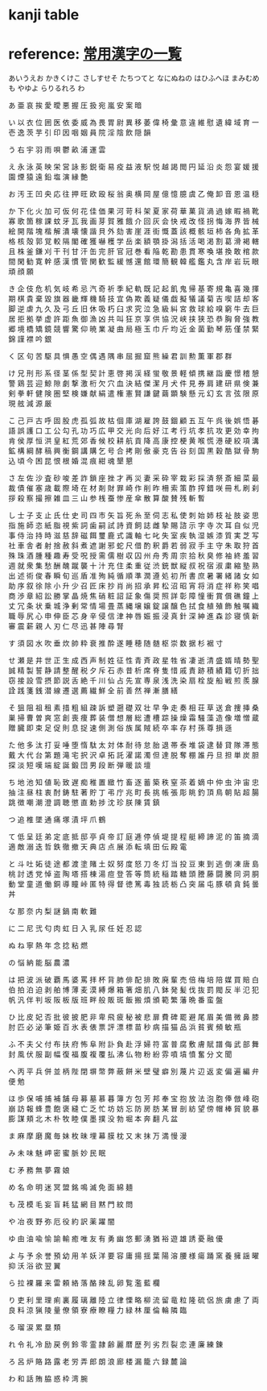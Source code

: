 # kanji table

# reference: [常用漢字の一覧](https://ja.wiktionary.org/wiki/%E4%BB%98%E9%8C%B2:%E5%B8%B8%E7%94%A8%E6%BC%A2%E5%AD%97%E3%81%AE%E4%B8%80%E8%A6%A7)

あいうえお
かきくけこ
さしすせそ
たちつてと
なにぬねの
はひふへほ
まみむめも
やゆよ
らりるれろ
わ

あ
亜 哀 挨 愛 曖 悪 握 圧 扱 宛 嵐 安 案 暗

い
以 衣 位 囲 医 依 委 威 為 畏 胃 尉 異 移 萎 偉 椅 彙 意 違 維 慰 遺 緯 域 育 一 壱 逸 茨 芋 引 印 因 咽 姻 員 院 淫 陰 飲 隠 韻

う
右 宇 羽 雨 唄 鬱 畝 浦 運 雲

え
永 泳 英 映 栄 営 詠 影 鋭 衛 易 疫 益 液 駅 悦 越 謁 閲 円 延 沿 炎 怨 宴 媛 援 園 煙 猿 遠 鉛 塩 演 縁 艶

お
汚 王 凹 央 応 往 押 旺 欧 殴 桜 翁 奥 横 岡 屋 億 憶 臆 虞 乙 俺 卸 音 恩 温 穏

か
下 化 火 加 可 仮 何 花 佳 価 果 河 苛 科 架 夏 家 荷 華 菓 貨 渦 過 嫁 暇 禍 靴 寡 歌 箇 稼 課 蚊 牙 瓦 我 画 芽 賀 雅 餓 介 回 灰 会 快 戒 改 怪 拐 悔 海 界 皆 械 絵 開 階 塊 楷 解 潰 壊 懐 諧 貝 外 劾 害 崖 涯 街 慨 蓋 該 概 骸 垣 柿 各 角 拡 革 格 核 殻 郭 覚 較 隔 閣 確 獲 嚇 穫 学 岳 楽 額 顎 掛 潟 括 活 喝 渇 割 葛 滑 褐 轄 且 株 釜 鎌 刈 干 刊 甘 汗 缶 完 肝 官 冠 巻 看 陥 乾 勘 患 貫 寒 喚 堪 換 敢 棺 款 間 閑 勧 寛 幹 感 漢 慣 管 関 歓 監 緩 憾 還 館 環 簡 観 韓 艦 鑑 丸 含 岸 岩 玩 眼 頑 顔 願

き
企 伎 危 机 気 岐 希 忌 汽 奇 祈 季 紀 軌 既 記 起 飢 鬼 帰 基 寄 規 亀 喜 幾 揮 期 棋 貴 棄 毀 旗 器 畿 輝 機 騎 技 宜 偽 欺 義 疑 儀 戯 擬 犠 議 菊 吉 喫 詰 却 客 脚 逆 虐 九 久 及 弓 丘 旧 休 吸 朽 臼 求 究 泣 急 級 糾 宮 救 球 給 嗅 窮 牛 去 巨 居 拒 拠 挙 虚 許 距 魚 御 漁 凶 共 叫 狂 京 享 供 協 況 峡 挟 狭 恐 恭 胸 脅 強 教 郷 境 橋 矯 鏡 競 響 驚 仰 暁 業 凝 曲 局 極 玉 巾 斤 均 近 金 菌 勤 琴 筋 僅 禁 緊 錦 謹 襟 吟 銀

く
区 句 苦 駆 具 惧 愚 空 偶 遇 隅 串 屈 掘 窟 熊 繰 君 訓 勲 薫 軍 郡 群

け
兄 刑 形 系 径 茎 係 型 契 計 恵 啓 掲 渓 経 蛍 敬 景 軽 傾 携 継 詣 慶 憬 稽 憩 警 鶏 芸 迎 鯨 隙 劇 撃 激 桁 欠 穴 血 決 結 傑 潔 月 犬 件 見 券 肩 建 研 県 倹 兼 剣 拳 軒 健 険 圏 堅 検 嫌 献 絹 遣 権 憲 賢 謙 鍵 繭 顕 験 懸 元 幻 玄 言 弦 限 原 現 舷 減 源 厳

こ
己 戸 古 呼 固 股 虎 孤 弧 故 枯 個 庫 湖 雇 誇 鼓 錮 顧 五 互 午 呉 後 娯 悟 碁 語 誤 護 口 工 公 勾 孔 功 巧 広 甲 交 光 向 后 好 江 考 行 坑 孝 抗 攻 更 効 幸 拘 肯 侯 厚 恒 洪 皇 紅 荒 郊 香 候 校 耕 航 貢 降 高 康 控 梗 黄 喉 慌 港 硬 絞 項 溝 鉱 構 綱 酵 稿 興 衡 鋼 講 購 乞 号 合 拷 剛 傲 豪 克 告 谷 刻 国 黒 穀 酷 獄 骨 駒 込 頃 今 困 昆 恨 根 婚 混 痕 紺 魂 墾 懇

さ
左 佐 沙 査 砂 唆 差 詐 鎖 座 挫 才 再 災 妻 采 砕 宰 栽 彩 採 済 祭 斎 細 菜 最 裁 債 催 塞 歳 載 際 埼 在 材 剤 財 罪 崎 作 削 昨 柵 索 策 酢 搾 錯 咲 冊 札 刷 刹 拶 殺 察 撮 擦 雑 皿 三 山 参 桟 蚕 惨 産 傘 散 算 酸 賛 残 斬 暫

し
士 子 支 止 氏 仕 史 司 四 市 矢 旨 死 糸 至 伺 志 私 使 刺 始 姉 枝 祉 肢 姿 思 指 施 師 恣 紙 脂 視 紫 詞 歯 嗣 試 詩 資 飼 誌 雌 摯 賜 諮 示 字 寺 次 耳 自 似 児 事 侍 治 持 時 滋 慈 辞 磁 餌 璽 鹿 式 識 軸 七 叱 失 室 疾 執 湿 嫉 漆 質 実 芝 写 社 車 舎 者 射 捨 赦 斜 煮 遮 謝 邪 蛇 尺 借 酌 釈 爵 若 弱 寂 手 主 守 朱 取 狩 首 殊 珠 酒 腫 種 趣 寿 受 呪 授 需 儒 樹 収 囚 州 舟 秀 周 宗 拾 秋 臭 修 袖 終 羞 習 週 就 衆 集 愁 酬 醜 蹴 襲 十 汁 充 住 柔 重 従 渋 銃 獣 縦 叔 祝 宿 淑 粛 縮 塾 熟 出 述 術 俊 春 瞬 旬 巡 盾 准 殉 純 循 順 準 潤 遵 処 初 所 書 庶 暑 署 緒 諸 女 如 助 序 叙 徐 除 小 升 少 召 匠 床 抄 肖 尚 招 承 昇 松 沼 昭 宵 将 消 症 祥 称 笑 唱 商 渉 章 紹 訟 勝 掌 晶 焼 焦 硝 粧 詔 証 象 傷 奨 照 詳 彰 障 憧 衝 賞 償 礁 鐘 上 丈 冗 条 状 乗 城 浄 剰 常 情 場 畳 蒸 縄 壌 嬢 錠 譲 醸 色 拭 食 植 殖 飾 触 嘱 織 職 辱 尻 心 申 伸 臣 芯 身 辛 侵 信 津 神 唇 娠 振 浸 真 針 深 紳 進 森 診 寝 慎 新 審 震 薪 親 人 刃 仁 尽 迅 甚 陣 尋 腎

す
須 図 水 吹 垂 炊 帥 粋 衰 推 酔 遂 睡 穂 随 髄 枢 崇 数 据 杉 裾 寸

せ
瀬 是 井 世 正 生 成 西 声 制 姓 征 性 青 斉 政 星 牲 省 凄 逝 清 盛 婿 晴 勢 聖 誠 精 製 誓 静 請 整 醒 税 夕 斥 石 赤 昔 析 席 脊 隻 惜 戚 責 跡 積 績 籍 切 折 拙 窃 接 設 雪 摂 節 説 舌 絶 千 川 仙 占 先 宣 専 泉 浅 洗 染 扇 栓 旋 船 戦 煎 羨 腺 詮 践 箋 銭 潜 線 遷 選 薦 繊 鮮 全 前 善 然 禅 漸 膳 繕

そ
狙 阻 祖 租 素 措 粗 組 疎 訴 塑 遡 礎 双 壮 早 争 走 奏 相 荘 草 送 倉 捜 挿 桑 巣 掃 曹 曽 爽 窓 創 喪 痩 葬 装 僧 想 層 総 遭 槽 踪 操 燥 霜 騒 藻 造 像 増 憎 蔵 贈 臓 即 束 足 促 則 息 捉 速 側 測 俗 族 属 賊 続 卒 率 存 村 孫 尊 損 遜

た
他 多 汰 打 妥 唾 堕 惰 駄 太 対 体 耐 待 怠 胎 退 帯 泰 堆 袋 逮 替 貸 隊 滞 態 戴 大 代 台 第 題 滝 宅 択 沢 卓 拓 託 濯 諾 濁 但 達 脱 奪 棚 誰 丹 旦 担 単 炭 胆 探 淡 短 嘆 端 綻 誕 鍛 団 男 段 断 弾 暖 談 壇

ち
地 池 知 値 恥 致 遅 痴 稚 置 緻 竹 畜 逐 蓄 築 秩 窒 茶 着 嫡 中 仲 虫 沖 宙 忠 抽 注 昼 柱 衷 酎 鋳 駐 著 貯 丁 弔 庁 兆 町 長 挑 帳 張 彫 眺 釣 頂 鳥 朝 貼 超 腸 跳 徴 嘲 潮 澄 調 聴 懲 直 勅 捗 沈 珍 朕 陳 賃 鎮

つ
追 椎 墜 通 痛 塚 漬 坪 爪 鶴

て
低 呈 廷 弟 定 底 抵 邸 亭 貞 帝 訂 庭 逓 停 偵 堤 提 程 艇 締 諦 泥 的 笛 摘 滴 適 敵 溺 迭 哲 鉄 徹 撤 天 典 店 点 展 添 転 填 田 伝 殿 電

と
斗 吐 妬 徒 途 都 渡 塗 賭 土 奴 努 度 怒 刀 冬 灯 当 投 豆 東 到 逃 倒 凍 唐 島 桃 討 透 党 悼 盗 陶 塔 搭 棟 湯 痘 登 答 等 筒 統 稲 踏 糖 頭 謄 藤 闘 騰 同 洞 胴 動 堂 童 道 働 銅 導 瞳 峠 匿 特 得 督 徳 篤 毒 独 読 栃 凸 突 届 屯 豚 頓 貪 鈍 曇 丼

な
那 奈 内 梨 謎 鍋 南 軟 難

に
二 尼 弐 匂 肉 虹 日 入 乳 尿 任 妊 忍 認

ぬ
ね
寧 熱 年 念 捻 粘 燃

の
悩 納 能 脳 農 濃

は
把 波 派 破 覇 馬 婆 罵 拝 杯 背 肺 俳 配 排 敗 廃 輩 売 倍 梅 培 陪 媒 買 賠 白 伯 拍 泊 迫 剥 舶 博 薄 麦 漠 縛 爆 箱 箸 畑 肌 八 鉢 発 髪 伐 抜 罰 閥 反 半 氾 犯 帆 汎 伴 判 坂 阪 板 版 班 畔 般 販 斑 飯 搬 煩 頒 範 繁 藩 晩 番 蛮 盤

ひ
比 皮 妃 否 批 彼 披 肥 非 卑 飛 疲 秘 被 悲 扉 費 碑 罷 避 尾 眉 美 備 微 鼻 膝 肘 匹 必 泌 筆 姫 百 氷 表 俵 票 評 漂 標 苗 秒 病 描 猫 品 浜 貧 賓 頻 敏 瓶

ふ
不 夫 父 付 布 扶 府 怖 阜 附 訃 負 赴 浮 婦 符 富 普 腐 敷 膚 賦 譜 侮 武 部 舞 封 風 伏 服 副 幅 復 福 腹 複 覆 払 沸 仏 物 粉 紛 雰 噴 墳 憤 奮 分 文 聞

へ
丙 平 兵 併 並 柄 陛 閉 塀 幣 弊 蔽 餅 米 壁 璧 癖 別 蔑 片 辺 返 変 偏 遍 編 弁 便 勉

ほ
歩 保 哺 捕 補 舗 母 募 墓 慕 暮 簿 方 包 芳 邦 奉 宝 抱 放 法 泡 胞 俸 倣 峰 砲 崩 訪 報 蜂 豊 飽 褒 縫 亡 乏 忙 坊 妨 忘 防 房 肪 某 冒 剖 紡 望 傍 帽 棒 貿 貌 暴 膨 謀 頬 北 木 朴 牧 睦 僕 墨 撲 没 勃 堀 本 奔 翻 凡 盆

ま
麻 摩 磨 魔 毎 妹 枚 昧 埋 幕 膜 枕 又 末 抹 万 満 慢 漫

み
未 味 魅 岬 密 蜜 脈 妙 民 眠

む
矛 務 無 夢 霧 娘

め
名 命 明 迷 冥 盟 銘 鳴 滅 免 面 綿 麺

も
茂 模 毛 妄 盲 耗 猛 網 目 黙 門 紋 問

や
冶 夜 野 弥 厄 役 約 訳 薬 躍 闇

ゆ
由 油 喩 愉 諭 輸 癒 唯 友 有 勇 幽 悠 郵 湧 猶 裕 遊 雄 誘 憂 融 優

よ
与 予 余 誉 預 幼 用 羊 妖 洋 要 容 庸 揚 揺 葉 陽 溶 腰 様 瘍 踊 窯 養 擁 謡 曜 抑 沃 浴 欲 翌 翼

ら
拉 裸 羅 来 雷 頼 絡 落 酪 辣 乱 卵 覧 濫 藍 欄

り
吏 利 里 理 痢 裏 履 璃 離 陸 立 律 慄 略 柳 流 留 竜 粒 隆 硫 侶 旅 虜 慮 了 両 良 料 涼 猟 陵 量 僚 領 寮 療 瞭 糧 力 緑 林 厘 倫 輪 隣 臨

る
瑠 涙 累 塁 類

れ
令 礼 冷 励 戻 例 鈴 零 霊 隷 齢 麗 暦 歴 列 劣 烈 裂 恋 連 廉 練 錬

ろ
呂 炉 賂 路 露 老 労 弄 郎 朗 浪 廊 楼 漏 籠 六 録 麓 論

わ
和 話 賄 脇 惑 枠 湾 腕
